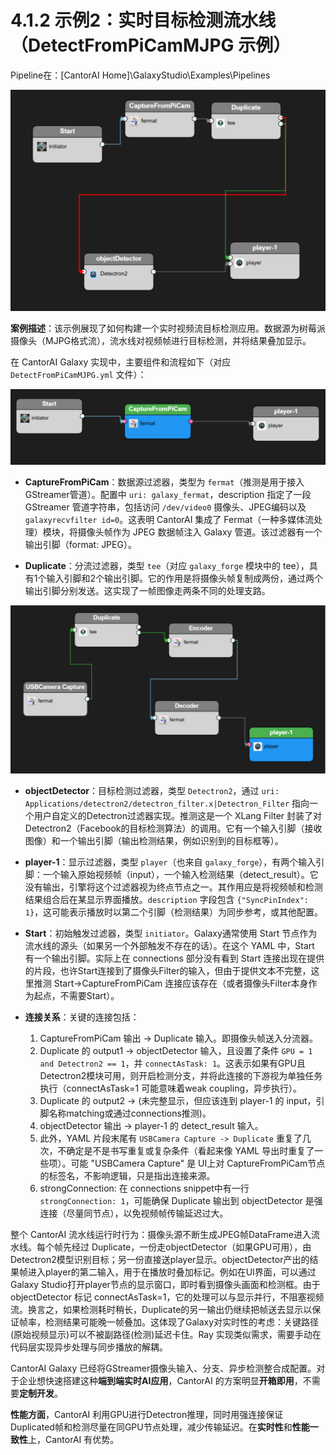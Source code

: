 # 4.1.2 示例2：实时目标检测流水线（DetectFromPiCamMJPG 示例）

Pipeline在：[CantorAI Home]\GalaxyStudio\Examples\Pipelines

![](images/pipeline-001.png)

**案例描述**：该示例展现了如何构建一个实时视频流目标检测应用。数据源为树莓派摄像头（MJPG格式流），流水线对视频帧进行目标检测，并将结果叠加显示。

在 CantorAI Galaxy 实现中，主要组件和流程如下（对应 `DetectFromPiCamMJPG.yml` 文件）：

![image-20250625150325486](images/pipeline-002.png)

* **CaptureFromPiCam**：数据源过滤器，类型为 `fermat`（推测是用于接入GStreamer管道）。配置中 `uri: galaxy_fermat`，description 指定了一段 GStreamer 管道字符串，包括访问 `/dev/video0` 摄像头、JPEG编码以及 `galaxyrecvfilter id=0`。这表明 CantorAI 集成了 Fermat（一种多媒体流处理）模块，将摄像头帧作为 JPEG 数据帧注入 Galaxy 管道。该过滤器有一个输出引脚（format: JPEG）。

* **Duplicate**：分流过滤器，类型 `tee`（对应 `galaxy_forge` 模块中的 tee），具有1个输入引脚和2个输出引脚。它的作用是将摄像头帧复制成两份，通过两个输出引脚分别发送。这实现了一帧图像走两条不同的处理支路。

![image-20250625150502766](images/pipeline-003.png)

* **objectDetector**：目标检测过滤器，类型 `Detectron2`，通过 `uri: Applications/detectron2/detectron_filter.x|Detectron_Filter` 指向一个用户自定义的Detectron过滤器实现。推测这是一个 XLang Filter 封装了对 Detectron2（Facebook的目标检测算法）的调用。它有一个输入引脚（接收图像）和一个输出引脚（输出检测结果，例如识别到的目标框等）。

* **player-1**：显示过滤器，类型 `player`（也来自 `galaxy_forge`），有两个输入引脚：一个输入原始视频帧（input），一个输入检测结果（detect\_result）。它没有输出，引擎将这个过滤器视为终点节点之一。其作用应是将视频帧和检测结果组合后在某显示界面播放。`description` 字段包含 `{"SyncPinIndex": 1}`，这可能表示播放时以第二个引脚（检测结果）为同步参考，或其他配置。

* **Start**：初始触发过滤器，类型 `initiator`。Galaxy通常使用 Start 节点作为流水线的源头（如果另一个外部触发不存在的话）。在这个 YAML 中，Start 有一个输出引脚。实际上在 connections 部分没有看到 Start 连接出现在提供的片段，也许Start连接到了摄像头Filter的输入，但由于提供文本不完整，这里推测 Start->CaptureFromPiCam 连接应该存在（或者摄像头Filter本身作为起点，不需要Start）。

* **连接关系**：关键的连接包括：

  1. CaptureFromPiCam 输出 -> Duplicate 输入。即摄像头帧送入分流器。
  2. Duplicate 的 output1 -> objectDetector 输入，且设置了条件 `GPU = 1 and Detectron2 == 1`，并 `connectAsTask: 1`。这表示如果有GPU且Detectron2模块可用，则开启检测分支，并将此连接的下游视为单独任务执行（connectAsTask=1 可能意味着weak coupling，异步执行）。
  3. Duplicate 的 output2 -> (未完整显示，但应该连到 player-1 的 input，引脚名称matching或通过connections推测)。
  4. objectDetector 输出 -> player-1 的 detect\_result 输入。
  5. 此外，YAML 片段末尾有 `USBCamera Capture -> Duplicate` 重复了几次，不确定是不是书写重复或复杂条件（看起来像 YAML 导出时重复了一些项）。可能 "USBCamera Capture" 是 UI上对 CaptureFromPiCam节点的标签名，不影响逻辑，只是指出连接来源。
  6. strongConnection: 在 connections snippet中有一行 `strongConnection: 1`，可能确保 Duplicate 输出到 objectDetector 是强连接（尽量同节点），以免视频帧传输延迟过大。

整个 CantorAI 流水线运行时行为：摄像头源不断生成JPEG帧DataFrame进入流水线。每个帧先经过 Duplicate，一份走objectDetector（如果GPU可用），由Detectron2模型识别目标；另一份直接送player显示。objectDetector产出的结果帧进入player的第二输入，用于在播放时叠加标记。例如在UI界面，可以通过Galaxy Studio打开player节点的显示窗口，即时看到摄像头画面和检测框。由于 objectDetector 标记 connectAsTask=1，它的处理可以与显示并行，不阻塞视频流。换言之，如果检测耗时稍长，Duplicate的另一输出仍继续把帧送去显示以保证帧率，检测结果可能晚一帧叠加。这体现了Galaxy对实时性的考虑：关键路径(原始视频显示)可以不被副路径(检测)延迟卡住。Ray 实现类似需求，需要手动在代码层实现异步处理与同步播放的解耦。

CantorAI Galaxy 已经将GStreamer摄像头输入、分支、异步检测整合成配置。对于企业想快速搭建这种**端到端实时AI应用**，CantorAI 的方案明显**开箱即用**，不需要**定制开发**。

**性能方面**，CantorAI 利用GPU进行Detectron推理，同时用强连接保证Duplicated帧和检测尽量在同GPU节点处理，减少传输延迟。在**实时性**和**性能一致性**上，CantorAI 有优势。